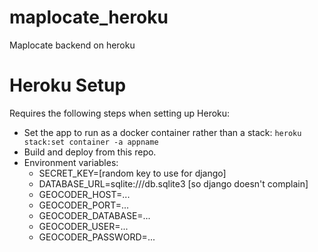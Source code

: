 # maplocate_heroku
 Maplocate backend on heroku

# Heroku Setup

Requires the following steps when setting up Heroku:
- Set the app to run as a docker container rather than a stack:
  `heroku stack:set container -a appname`
- Build and deploy from this repo.
- Environment variables:
  - SECRET_KEY=[random key to use for django]
  - DATABASE_URL=sqlite:///db.sqlite3 [so django doesn't complain]
  - GEOCODER_HOST=...
  - GEOCODER_PORT=...
  - GEOCODER_DATABASE=...
  - GEOCODER_USER=...
  - GEOCODER_PASSWORD=...